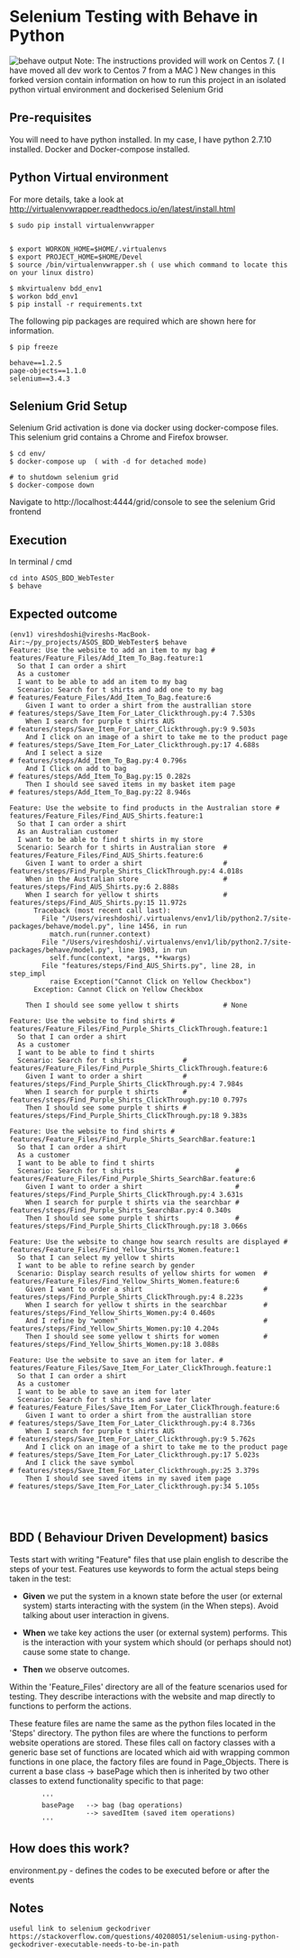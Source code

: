 # Selenium Testing with Behave in Python

![behave output](files/behave_console_output.png?raw=true)
Note: The instructions provided will work on Centos 7. ( I have moved all dev work to Centos 7 from a MAC )
New changes in this forked version contain information on how to run this project in an isolated python virtual environment and dockerised Selenium Grid

## Pre-requisites
You will need to have python installed. In my case, I have python 2.7.10 installed.
Docker and Docker-compose installed.

## Python Virtual environment 

For more details, take a look at http://virtualenvwrapper.readthedocs.io/en/latest/install.html
```
$ sudo pip install virtualenvwrapper


$ export WORKON_HOME=$HOME/.virtualenvs
$ export PROJECT_HOME=$HOME/Devel
$ source /bin/virtualenvwrapper.sh ( use which command to locate this on your linux distro)

$ mkvirtualenv bdd_env1
$ workon bdd_env1
$ pip install -r requirements.txt
```

The following pip packages are required which are shown here for information.
```
$ pip freeze 
 
behave==1.2.5
page-objects==1.1.0
selenium==3.4.3

```
## Selenium Grid Setup
Selenium Grid activation is done via docker using docker-compose files. This selenium grid contains a Chrome and Firefox browser.
```
$ cd env/
$ docker-compose up  ( with -d for detached mode)

# to shutdown selenium grid
$ docker-compose down 
```
Navigate to http://localhost:4444/grid/console to see the selenium Grid frontend
## Execution

In terminal / cmd
```
cd into ASOS_BDD_WebTester
$ behave
```

## Expected outcome
```
(env1) vireshdoshi@vireshs-MacBook-Air:~/py_projects/ASOS_BDD_WebTester$ behave
Feature: Use the website to add an item to my bag # features/Feature_Files/Add_Item_To_Bag.feature:1
  So that I can order a shirt
  As a customer
  I want to be able to add an item to my bag
  Scenario: Search for t shirts and add one to my bag                 # features/Feature_Files/Add_Item_To_Bag.feature:6
    Given I want to order a shirt from the australlian store          # features/steps/Save_Item_For_Later_Clickthrough.py:4 7.530s
    When I search for purple t shirts AUS                             # features/steps/Save_Item_For_Later_Clickthrough.py:9 9.503s
    And I click on an image of a shirt to take me to the product page # features/steps/Save_Item_For_Later_Clickthrough.py:17 4.688s
    And I select a size                                               # features/steps/Add_Item_To_Bag.py:4 0.796s
    And I Click on add to bag                                         # features/steps/Add_Item_To_Bag.py:15 0.282s
    Then I should see saved items in my basket item page              # features/steps/Add_Item_To_Bag.py:22 8.946s

Feature: Use the website to find products in the Australian store # features/Feature_Files/Find_AUS_Shirts.feature:1
  So that I can order a shirt
  As an Australian customer
  I want to be able to find t shirts in my store
  Scenario: Search for t shirts in Australian store  # features/Feature_Files/Find_AUS_Shirts.feature:6
    Given I want to order a shirt                    # features/steps/Find_Purple_Shirts_ClickThrough.py:4 4.018s
    When in the Australian store                     # features/steps/Find_AUS_Shirts.py:6 2.888s
    When I search for yellow t shirts                # features/steps/Find_AUS_Shirts.py:15 11.972s
      Traceback (most recent call last):
        File "/Users/vireshdoshi/.virtualenvs/env1/lib/python2.7/site-packages/behave/model.py", line 1456, in run
          match.run(runner.context)
        File "/Users/vireshdoshi/.virtualenvs/env1/lib/python2.7/site-packages/behave/model.py", line 1903, in run
          self.func(context, *args, **kwargs)
        File "features/steps/Find_AUS_Shirts.py", line 28, in step_impl
          raise Exception("Cannot Click on Yellow Checkbox")
      Exception: Cannot Click on Yellow Checkbox

    Then I should see some yellow t shirts           # None

Feature: Use the website to find shirts # features/Feature_Files/Find_Purple_Shirts_ClickThrough.feature:1
  So that I can order a shirt
  As a customer
  I want to be able to find t shirts
  Scenario: Search for t shirts            # features/Feature_Files/Find_Purple_Shirts_ClickThrough.feature:6
    Given I want to order a shirt          # features/steps/Find_Purple_Shirts_ClickThrough.py:4 7.984s
    When I search for purple t shirts      # features/steps/Find_Purple_Shirts_ClickThrough.py:10 0.797s
    Then I should see some purple t shirts # features/steps/Find_Purple_Shirts_ClickThrough.py:18 9.383s

Feature: Use the website to find shirts # features/Feature_Files/Find_Purple_Shirts_SearchBar.feature:1
  So that I can order a shirt
  As a customer
  I want to be able to find t shirts
  Scenario: Search for t shirts                         # features/Feature_Files/Find_Purple_Shirts_SearchBar.feature:6
    Given I want to order a shirt                       # features/steps/Find_Purple_Shirts_ClickThrough.py:4 3.631s
    When I search for purple t shirts via the searchbar # features/steps/Find_Purple_Shirts_SearchBar.py:4 0.340s
    Then I should see some purple t shirts              # features/steps/Find_Purple_Shirts_ClickThrough.py:18 3.066s

Feature: Use the website to change how search results are displayed # features/Feature_Files/Find_Yellow_Shirts_Women.feature:1
  So that I can select my yellow t shirts
  I want to be able to refine search by gender
  Scenario: Display search results of yellow shirts for women  # features/Feature_Files/Find_Yellow_Shirts_Women.feature:6
    Given I want to order a shirt                              # features/steps/Find_Purple_Shirts_ClickThrough.py:4 8.223s
    When I search for yellow t shirts in the searchbar         # features/steps/Find_Yellow_Shirts_Women.py:4 0.460s
    And I refine by "women"                                    # features/steps/Find_Yellow_Shirts_Women.py:10 4.204s
    Then I should see some yellow t shirts for women           # features/steps/Find_Yellow_Shirts_Women.py:18 3.088s

Feature: Use the website to save an item for later. # features/Feature_Files/Save_Item_For_Later_ClickThrough.feature:1
  So that I can order a shirt
  As a customer
  I want to be able to save an item for later
  Scenario: Search for t shirts and save for later                    # features/Feature_Files/Save_Item_For_Later_ClickThrough.feature:6
    Given I want to order a shirt from the australlian store          # features/steps/Save_Item_For_Later_Clickthrough.py:4 8.736s
    When I search for purple t shirts AUS                             # features/steps/Save_Item_For_Later_Clickthrough.py:9 5.762s
    And I click on an image of a shirt to take me to the product page # features/steps/Save_Item_For_Later_Clickthrough.py:17 5.023s
    And I click the save symbol                                       # features/steps/Save_Item_For_Later_Clickthrough.py:25 3.379s
    Then I should see saved items in my saved item page               # features/steps/Save_Item_For_Later_Clickthrough.py:34 5.105s




```
## BDD ( Behaviour Driven Development) basics
Tests start with writing "Feature" files that use plain english to describe the steps of your test. Features use keywords to form the actual steps being taken in the test:

* **Given** we put the system in a known state before the user (or external system) starts interacting with the system (in the When steps). Avoid talking about user interaction in givens.

* **When** we take key actions the user (or external system) performs. This is the interaction with your system which should (or perhaps should not) cause some state to change.

* **Then** we observe outcomes.

Within the 'Feature_Files' directory are all of the feature scenarios used for testing. They describe interactions with the website and map directly to functions to perform the actions.

These feature files are name the same as the python files located in the 'Steps' directory.
The python files are where the functions to perform website operations are stored.
 These files call on factory classes with a generic base set of functions are located which aid with wrapping common functions in one place, the factory files are found in Page_Objects.
 There is current a base class -> basePage which then is inherited by two other classes to extend functionality specific to that page:

            '''
            basePage   --> bag (bag operations)
                       --> savedItem (saved item operations)
            '''

## How does this work?

environment.py - defines the codes to be executed before or after the events


## Notes
```
useful link to selenium geckodriver
https://stackoverflow.com/questions/40208051/selenium-using-python-geckodriver-executable-needs-to-be-in-path
```
